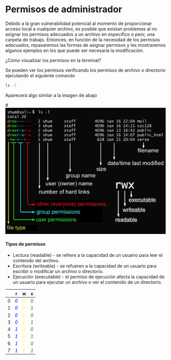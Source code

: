 # Permisos de administrador 

Debido a la gran vulnerabilidad potencial al momento de proporcionar acceso local a cualquier archivo, es posible que existan problemas al no asignar los permisos adecuados a un archivo en específico o peor, una carpeta de trabajo. Entonces, en función de la necesidad de los permisos adecuados, repasaremos las formas de asignar permisos y les mostraremos algunos ejemplos en los que puede ser necesaria la modificación.

¿Cómo visualizar los permisos en la terminal?

Se pueden ver los permisos verificando los permisos de archivo o directorio ejecutando el siguiente comando

```bash
ls -l
```

Aparecerá algo similar a la imagen de abajo

#![imagen1](imagenes/image01.jpg "Estructura de permisos")

#### Tipos de permisos 

* Lectura (readable) - se refiere a la capacidad de un usuario para leer el contenido del archivo.
* Escritura (writeable) - se refueren a la capacidad de un usuario para escribir o modificar un archivo o directorio.
* Ejecución (executable) - el permiso de ejecución afecta la capacidad de un usuario para ejecutar un archivo o ver el contenido de un directorio.

|   | r | w | x |
| -------- | -------- | -------- | -------- |
| 0 | <span style="color:blue"> *0*</span> | <span style="color:yellow"> *0*</span> |  <span style="color:green"> *0*</span> |
| 1 | <span style="color:blue"> *0*</span> |  <span style="color:yellow"> *0*</span> |  <span style="color:green"> *1*</span> |
| 2 | <span style="color:blue"> *0*</span> |  <span style="color:yellow"> *1*</span> |  <span style="color:green"> *0*</span> |
| 3 | <span style="color:blue"> *0*</span> |  <span style="color:yellow"> *1*</span> | <span style="color:green"> *1*</span> |
| 4 | <span style="color:blue"> *1*</span> |  <span style="color:yellow"> *0*</span> |  <span style="color:green"> *0*</span> |
| 5 | <span style="color:blue"> *1*</span> |  <span style="color:yellow"> *0*</span> | <span style="color:green"> *1*</span> |
| 6 | <span style="color:blue"> *1*</span> |  <span style="color:yellow"> *1*</span> |  <span style="color:green"> *0*</span> |
| 7 | <span style="color:blue"> *1*</span> |  <span style="color:yellow"> *1*</span> | <span style="color:green"> *1*</span> |


